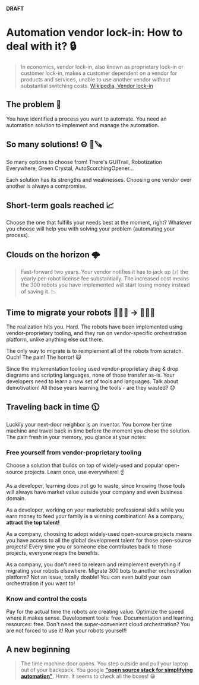 **DRAFT**

# Automation vendor lock-in: How to deal with it? 🔒

> In economics, vendor lock-in, also known as proprietary lock-in or customer lock-in, makes a customer dependent on a vendor for products and services, unable to use another vendor without substantial switching costs. [Wikipedia, Vendor lock-in](https://en.wikipedia.org/wiki/Vendor_lock-in)

## The problem 🤔

You have identified a process you want to automate. You need an automation solution to implement and manage the automation.

## So many solutions! ⚙️ 🔨🪚

So many options to choose from! There's GUITrail, Robotization Everywhere, Green Crystal, AutoScorchingOpener...

Each solution has its strengths and weaknesses. Choosing one vendor over another is always a compromise.

## Short-term goals reached 📈

Choose the one that fulfills your needs best at the moment, right? Whatever you choose will help you with solving your problem (automating your process).

## Clouds on the horizon 🌩

> Fast-forward two years. Your vendor notifies it has to jack up (⤴️) the yearly per-robot license fee substantially. The increased cost means the 300 robots you have implemented will start losing money instead of saving it. 📉

## Time to migrate your robots 🤖🤖🤖 → 🤖🤖🤖

The realization hits you. Hard. The robots have been implemented using vendor-proprietary tooling, and they run on vendor-specific orchestration platform, unlike anything else out there.

The only way to migrate is to reimplement all of the robots from scratch. Ouch! The pain! The horror! 🙀

Since the implementation tooling used vendor-proprietary drag & drop diagrams and scripting languages, none of those transfer as-is. Your developers need to learn a new set of tools and languages. Talk about demotivation! All those years learning the tools - are they wasted? 😞

## Traveling back in time 🕦

Luckily your next-door neighbor is an inventor. You borrow her time machine and travel back in time before the moment you chose the solution. The pain fresh in your memory, you glance at your notes:

### Free yourself from vendor-proprietary tooling

Choose a solution that builds on top of widely-used and popular open-source projects. Learn once, use everywhere! ☝️

As a developer, learning does not go to waste, since knowing those tools will always have market value outside your company and even business domain.

As a developer, working on your marketable professional skills while you earn money to feed your family is a winning combination! As a company, **attract the top talent!**

As a company, choosing to adopt widely-used open-source projects means you have access to all the global development talent for those open-source projects! Every time you or someone else contributes back to those projects, everyone reaps the benefits.

As a company, you don't need to relearn and reimplement everything if migrating your robots elsewhere. Migrate 300 bots to another orchestration platform? Not an issue; totally doable! You can even build your own orchestration if you want to!

### Know and control the costs

Pay for the actual time the robots are creating value. Optimize the speed where it makes sense. Development tools: free. Documentation and learning resources: free. Don't need the super-convenient cloud orchestration? You are not forced to use it! Run your robots yourself!

## A new beginning

> The time machine door opens. You step outside and pull your laptop out of your backpack. You google [**"open source stack for simplifying automation"**](https://robocorp.com/). Hmm. It seems to check all the boxes! 😀

